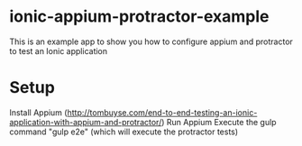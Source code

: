 # ionic-appium-protractor-example
This is an example app to show you how to configure appium and protractor to test an Ionic application

# Setup
Install Appium (http://tombuyse.com/end-to-end-testing-an-ionic-application-with-appium-and-protractor/)
Run Appium
Execute the gulp command "gulp e2e" (which will execute the protractor tests)
